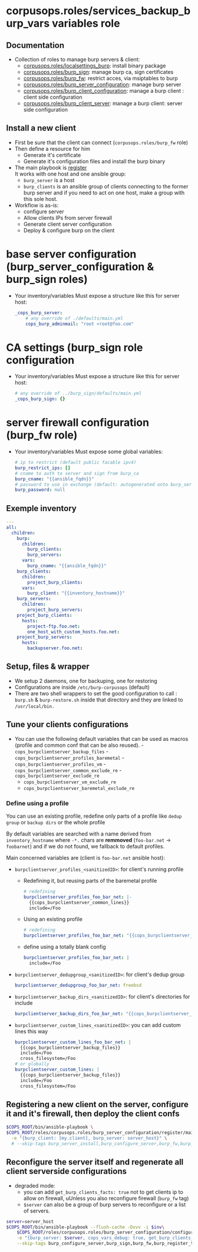 # corpusops.roles/services_backup_burp_vars variables role
## Documentation
- Collection of roles to manage burp servers & client:
    - [corpusops.roles/localsettings_burp](../services_backup_burp): install binary package
    - [corpusops.roles/burp_sign](../burp_sign): manage burp ca, sign certificates
    - [corpusops.roles/burp_fw](../burp_fw): restrict acces, via msiptables to burp
    - [corpusops.roles/burp_server_configuration](../burp_server_configuration): manage burp server
    - [corpusops.roles/burp_client_configuration](../burp_client_configuration/): manage a burp client : client side configuration
    - [corpusops.roles/burp_client_server](../burp_client_server): manage a burp client: server side configuration

##  Install a new client
- First be sure that the client can connect (``corpusops.roles/burp_fw`` role)
- Then define a resource for him
    - Generate it's certificate
    - Generate it's configuration files and install the burp binary
- The main playbook is [register](register/main.yml)<br/>
  It works with one host and one ansible group:
    - ``burp_server`` is a host
    - ``burp_clients`` is an ansible group of clients connecting to the former
      burp server and if you need to act on one host, make a group with this sole host.
- Workflow is as-is:
  - configure server
  - Allow clients IPs from server firewall
  - Generate client server configuration
  - Deploy & configure burp on the client

# base server configuration (burp_server_configuration & burp_sign roles)
- Your inventory/variables Must expose a structure like this for server host:

    ```yaml
    _cops_burp_server:
        # any override of ./defaults/main.yml
        cops_burp_adminmail: "root <root@foo.com"
    ```

# CA settings (burp_sign role configuration
- Your inventory/variables Must expose a structure like this for server host:

    ```yaml
    # any override of ../burp_sign/defaults/main.yml
    _cops_burp_sign: {}
    ```

# server firewall configuration (burp_fw role)
- Your inventory/variables Must expose some global variables:

    ```yaml
    # ip to restrict (default public facable ipv4)
    burp_restrict_ips: []
    # cname to auth to server and sign from burp_ca
    burp_cname: "{{ansible_fqdn}}"
    # password to use in exchange (default: autogenerated onto burp_server)
    burp_password: null
    ```

## Exemple inventory

```yaml
---
all:
  children:
    burp:
      children:
        burp_clients:
        burp_servers:
      vars:
        burp_cname: "{{ansible_fqdn}}"
    burp_clients:
      children:
        project_burp_clients:
      vars:
        burp_client: "{{inventory_hostname}}"
    burp_servers:
      children:
        project_burp_servers:
    project_burp_clients:
      hosts:
        project-ftp.foo.net:
        one_host_with_custom_hosts.foo.net:
    project_burp_servers:
      hosts:
        backupserver.foo.net:
```

## Setup, files & wrapper
- We setup 2 daemons, one for backuping, one for restoring
- Configurations are inside `/etc/burp-corpusops` (default)
- There are two shell wrappers to set the good configuration to call : `burp.sh` & `burp-restore.sh` inside that directory and they are linked to `/usr/local/bin.`

## Tune your clients configurations
 - You can use the following default variables that can be used as macros (profile and common conf that can be also reused).
        - ``cops_burpclientserver_backup_files``
        - ``cops_burpclientserver_profiles_baremetal``
        - ``cops_burpclientserver_profiles_vm``
        - ``cops_burpclientserver_common_exclude_re``
        - ``cops_burpclientserver_exclude_re``
    - ``cops_burpclientserver_vm_exclude_re``
    - ``cops_burpclientserver_baremetal_exclude_re``

### Define using a profile
You can use an existing profile, redefine only parts of a profile like `dedup group` or `backup dirs`  or the whole profile

By default variables are searched with a  name derived from ``inventory_hostname`` where `-*.` chars are **remmoved** (`foo-bar.net` → `foobarnet`) and if we do not found, we fallback to default profiles.

Main concerned variables are (client is `foo-bar.net` ansible host):

- ``burpclientserver_profiles_<sanitizedID>``: for client's running profile
    - Redefining it, but reusing parts of the baremetal profile

        ```yaml
        # redefining
        burpclientserver_profiles_foo_bar_net: |-
          {{cops_burpclientserver_common_lines}}
          include=/Foo
        ```
    - Using an existing profile

        ```yaml
        # redefining
        burpclientserver_profiles_foo_bar_net: "{{cops_burpclientserver_profiles_baremetal}}"
        ```
    - define using a totally blank config

        ```yaml
        burpclientserver_profiles_foo_bar_net: |
          include=/Foo
        ```
- ``burpclientserver_dedupgroup_<sanitizedID>``: for client's dedup group

    ```yaml
    burpclientserver_dedupgroup_foo_bar_net: freebsd
    ```
- ``burpclientserver_backup_dirs_<sanitizedID>``: for client's directories for include

    ```yaml
    burpclientserver_backup_dirs_foo_bar_net: "{{cops_burpclientserver_default_backup_dirs+['/mnt/bm-foo']}}"
    ```
- ``burpclientserver_custom_lines_<sanitizedID>``: you can add custom lines this way

    ```yaml
    burpclientserver_custom_lines_foo_bar_net: |
      {{cops_burpclientserver_backup_files}}
      include=/Foo
      cross_filesystem=/Foo
    # or globally
    burpclientserver_custom_lines: |
      {{cops_burpclientserver_backup_files}}
      include=/Foo
      cross_filesystem=/Foo
    ```

## Registering a new client on the server, configure it and it's firewall, then deploy the client confs

```sh
$COPS_ROOT/bin/ansible-playbook \
$COPS_ROOT/roles/corpusops.roles/burp_server_configuration/register/main.yml \
  -e "{burp_client: [my.client], burp_server: server_host}" \
  # --skip-tags burp_server_install,burp_configure_server,burp_fw,burp_sign,burp_register_to_server,burp_deploy_client_certs,burp_configure_clients,burp_client_install
```


## Reconfigure the server itself and regenerate all client serverside configurations
- degraded mode:
    - you can add `get_burp_clients_facts: true` not to get clients ip to allow on firewall, uUnless you also reconfigure firewall (`burp_fw` tag)
    - `$server` can also be a group of burp servers to reconfigure or a list of servers.

```sh
server=server_host
$COPS_ROOT/bin/ansible-playbook --flush-cache -Dvvv -i $inv\
    $COPS_ROOT/roles/corpusops.roles/burp_server_configuration/configure_server/main.yml \
    -e "{burp_server: $server, cops_vars_debug: true, get_burp_clients_facts: false}" \
    --skip-tags burp_configure_server,burp_sign,burp_fw,burp_register_to_servere,burp_install
```

